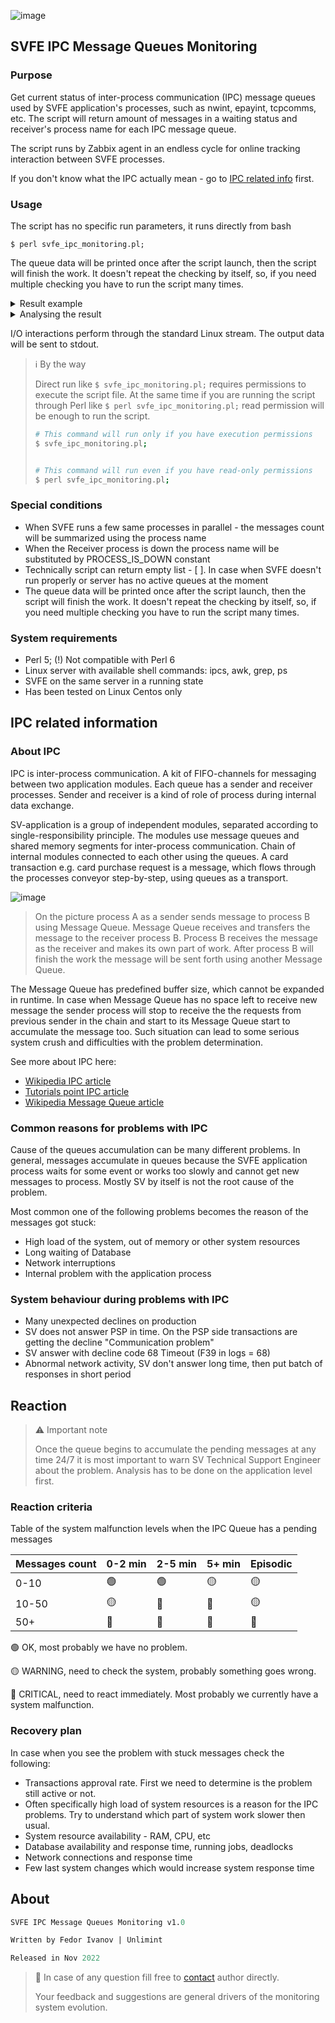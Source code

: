 ![image](https://cs4.pikabu.ru/post_img/2014/03/28/10/1396020816_2021692751.gif?_gl=1*u9yyqr*_ga*MzIwMTE5OTk2LjE2NjM1MDM5NjE.)

## SVFE IPC Message Queues Monitoring

###  Purpose 
Get current status of inter-process communication (IPC) message queues used by SVFE application's processes, such as nwint, epayint, tcpcomms, etc. The script will return amount of messages in a waiting status and receiver's process name for each IPC message queue. 

The script runs by Zabbix agent in an endless cycle for online tracking interaction between SVFE processes.

If you don't know what the IPC actually mean - go to [IPC related info](#ipc-related-information) first.

### Usage 

The script has no specific run parameters, it runs directly from bash

`$ perl svfe_ipc_monitoring.pl;`


The queue data will be printed once after the script launch, then the script will finish the work. It doesn't repeat the checking by itself, so, if you need multiple checking you have to run the script many times.


<details>
  <summary>Result example</summary>

  ```bash
  smartfe@svfe:/> perl svfe_ipc_monitoring.pl;
[

  {
    "process_name": "tcpcomms",
    "message": 0
  },
  {
    "process_name": "asmssrv",
    "message": 0
  },
  {
    "process_name": "timer00",
    "message": 0
  },
  {
    "process_name": "acq_fraudmon",
    "message": 0
  },
  {
    "process_name": "epayint",
    "message": 0
  },
  {
    "process_name": "hsm_mcp",
    "message": 0
  },
  {
    "process_name": "sms_sender",
    "message": 0
  },
  {
    "process_name": "nwint00",
    "message": 0
  },
  {
    "process_name": "saf_list_mgr",
    "message": 0
  },
  {
    "process_name": "atmswdist",
    "message": 0
  },
  {
    "process_name": "stdauth",
    "message": 2
  },
  {
    "process_name": "hostspec1int",
    "message": 0
  },
  {
    "process_name": "tcpgate_mcp",
    "message": 0
  },
  {
    "process_name": "voice_auth",
    "message": 0
  },
  {
    "process_name": "crout00",
    "message": 0
  },
  {
    "process_name": "txrout",
    "message": 0
  },
  {
    "process_name": "splitint",
    "message": 0
  },
  {
    "process_name": "auth_notif_sender",
    "message": 0
  },
  {
    "process_name": "hstint",
    "message": 0
  },
  {
    "process_name": "acqint",
    "message": 0
  },
  {
    "process_name": "mcp",
    "message": 0
  },
  {
    "process_name": "acqhost_int",
    "message": 0
  }
]

  ```
</details>

<details>
  <summary>Analysing the result</summary>

  Below you can find a hypothetical response to the monitoring script with the data analysis example

```
[                                    // The JSON-like list 
  {                                  // Of individual dictionaries for each process
    "process_name": "tcpcomms",      
    "message": 110                   // tcpcomms doesn't look good
  },
  {
    "process_name": "PROCESS_DOWN",  // Some processes are down and accumulating the Queues
    "message": 54
  },
  {
   "process_name": "timer00",        // In the same time the timer looks fine
   "message": 0
 },
 ...
 ...
 // More dictionaries below
]
```
</details>

I/O interactions perform through the standard Linux stream. The output data will be sent to stdout.

> ℹ️ By the way 
>
> Direct run like `$ svfe_ipc_monitoring.pl;` requires permissions to execute the script file. 
> At the same time if you are running the script through Perl like `$ perl svfe_ipc_monitoring.pl;` read permission will be enough to run the script.
>
>```bash 
># This command will run only if you have execution permissions
>$ svfe_ipc_monitoring.pl;
>
>
># This command will run even if you have read-only permissions
>$ perl svfe_ipc_monitoring.pl;
>```

### Special conditions
 * When SVFE runs a few same processes in parallel - the messages count will be summarized using the process name
 * When the Receiver process is down the process name will be substituted by PROCESS_IS_DOWN constant
 * Technically script can return empty list - [ ]. In case when SVFE doesn't run properly or server has no active queues at the moment
 * The queue data will be printed once after the script launch, then the script will finish the work. It doesn't repeat the checking by itself, so, if you need multiple checking you have to run the script many times.
 
### System requirements
 * Perl 5; (!) Not compatible with Perl 6
 * Linux server with available shell commands: ipcs, awk, grep, ps
 * SVFE on the same server in a running state
 * Has been tested on Linux Centos only 

## IPC related information

### About IPC


IPC is inter-process communication. A kit of FIFO-channels for messaging between two application modules. Each queue has a sender and receiver processes. Sender and receiver is a kind of role of process during internal data exchange. 

SV-application is a group of independent modules, separated according to single-responsibility principle. The modules use message queues and shared memory segments for inter-process communication. Chain of internal modules connected to each other using the queues. A card transaction e.g. card purchase request is a message, which flows through the processes conveyor step-by-step, using queues as a transport.

![image](https://www.tutorialspoint.com/inter_process_communication/images/message_queue.jpg)
> On the picture process A as a sender sends message to process B using Message Queue. Message Queue receives and transfers the message to the receiver process B. Process B receives the message as the receiver and makes its own part of work. After process B will finish the work the message will be sent forth using another Message Queue.


The Message Queue has predefined buffer size, which cannot be expanded in runtime. In case when Message Queue has no space left to receive new message the sender process will stop to receive the the requests from previous sender in the chain and start to its Message Queue start to accumulate the message too. Such situation can lead to some serious system crush and difficulties with the problem determination.

See more about IPC here: 

* [Wikipedia IPC article](https://en.wikipedia.org/wiki/Inter-process_communication)
* [Tutorials point IPC article](https://www.tutorialspoint.com/inter_process_communication/inter_process_communication_message_queues.htm)
* [Wikipedia Message Queue article](https://en.m.wikipedia.org/wiki/Message_queue)


### Common reasons for problems with IPC

Cause of the queues accumulation can be many different problems. In general, messages accumulate in queues because the SVFE application process waits for some event or works too slowly and cannot get new messages to process. Mostly SV by itself is not the root cause of the problem.

Most common one of the following problems becomes the reason of the messages got stuck:

* High load of the system, out of memory or other system resources
* Long waiting of Database
* Network interruptions
* Internal problem with the application process

### System behaviour during problems with IPC 

* Many unexpected declines on production
* SV does not answer PSP in time. On the PSP side transactions are getting the decline "Communication problem"
* SV answer with decline code 68 Timeout (F39 in logs = 68)
* Abnormal network activity, SV don't answer long time, then put batch of responses in short period


## Reaction

>⚠️ Important note
>
>Once the queue begins to accumulate the pending messages at any time 24/7 it is most important to warn SV Technical Support Engineer about the problem. Analysis has to be done on the application level first.

### Reaction criteria

Table of the system malfunction levels when the IPC Queue has a pending messages

| Messages count |0-2 min  |2-5 min  | 5+ min  | Episodic |         
| -------------- |---------|---------|---------|----------|
|         0-10   | 🟢      | 🟢      | 🟡      | 🟡       |
|         10-50  | 🟡      | 🔴      | 🔴      | 🟡       |
|         50+    | 🔴      | 🔴      | 🔴      | 🔴       |


🟢 OK, most probably we have no problem.

🟡 WARNING, need to check the system, probably something goes wrong.

🔴 CRITICAL, need to react immediately. Most probably we currently have a system malfunction.

### Recovery plan

In case when you see the problem with stuck messages check the following:

* Transactions approval rate. First we need to determine is the problem still active or not.
* Often specifically high load of system resources is a reason for the IPC problems. Try to understand which part of system work slower then usual.
* System resource availability - RAM, CPU, etc
* Database availability and response time, running jobs, deadlocks
* Network connections and response time
* Few last system changes which would increase system response time


## About 

```perl
SVFE IPC Message Queues Monitoring v1.0

Written by Fedor Ivanov | Unlimint

Released in Nov 2022
```

> 👋 In case of any question fill free to [contact](mailto:f.ivanov@unlimint.com) author directly. 
>
> Your feedback and suggestions are general drivers of the monitoring system evolution.


